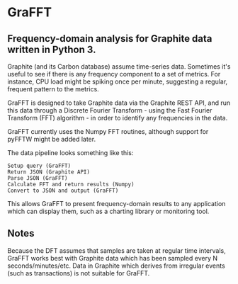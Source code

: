 GraFFT
======

Frequency-domain analysis for Graphite data written in Python 3.
----------------------------------------------------------------

Graphite (and its Carbon database) assume time-series data. Sometimes it's useful to see if there is any frequency component to a set of metrics. For instance, CPU load might be spiking once per minute, suggesting a regular, frequent pattern to the metrics.

GraFFT is designed to take Graphite data via the Graphite REST API, and run this data through a Discrete Fourier Transform - using the Fast Fourier Transform (FFT) algorithm - in order to identify any frequencies in the data.

GraFFT currently uses the Numpy FFT routines, although support for pyFFTW might be added later. 

The data pipeline looks something like this:

```
Setup query (GraFFT) 
Return JSON (Graphite API)
Parse JSON (GraFFT)
Calculate FFT and return results (Numpy)
Convert to JSON and output (GraFFT)
```

This allows GraFFT to present frequency-domain results to any application which can display them, such as a charting library or monitoring tool.

Notes
-----
Because the DFT assumes that samples are taken at regular time intervals, GraFFT works best with Graphite data which has been sampled every N seconds/minutes/etc. Data in Graphite which derives from irregular events (such as transactions) is not suitable for GraFFT.

